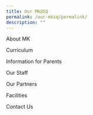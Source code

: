 ```yaml
---
title: Our MK@SQ
permalink: /our-mksq/permalink/
description: ""
---
```



About MK

Curriculum

Information for Parents

Our Staff

Our Partners

Facilities

Contact Us


